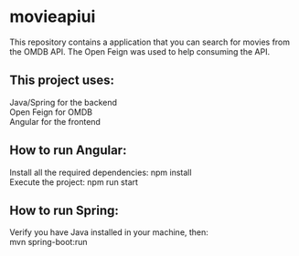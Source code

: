 # movieapiui
This repository contains a application that you can search for movies from the OMDB API. The Open Feign was used to help consuming the API.

<h2>This project uses:</h2>
Java/Spring for the backend<br>
Open Feign for OMDB<br>
Angular for the frontend


<h2>How to run Angular:</h2>
Install all the required dependencies: npm install <br>Execute the project: npm run start<br>

<h2>How to run Spring:</h2>
Verify you have Java installed in your machine, then:<br>
mvn spring-boot:run<br>
